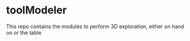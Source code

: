 # toolModeler
This repo contains the modules to perform 3D  exploration, either on hand on or the table
